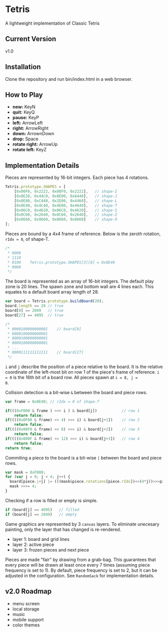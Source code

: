 # Tetris
A lightweight implementation of Classic Tetris

## Current Version
v1.0

## Installation
Clone the repository and run bin/index.html in a web browser.

## How to Play
* **new:** KeyN
* **quit:** KeyQ
* **pause:** KeyP
* **left:** ArrowLeft
* **right:** ArrowRight
* **down:** ArrownDown
* **drop:** Space
* **rotate right:** ArrowUp
* **rotate left:** KeyZ

## Implementation Details
Pieces are represented by 16-bit integers. Each piece has 4 rotations.
```javascript
Tetris.prototype.SHAPES = [
    [0x00F0, 0x2222, 0x00F0, 0x2222],   // shape-I
    [0x0E20, 0x44C0, 0x8E00, 0x6440],   // shape-J
    [0x0E80, 0xC440, 0x2E00, 0x4460],   // shape-L
    [0x0E40, 0x4C40, 0x4E00, 0x4640],   // shape-T
    [0x06C0, 0x4620, 0x06C0, 0x4620],   // shape-S
    [0x0C60, 0x2640, 0x0C60, 0x2640],   // shape-Z
    [0x0660, 0x0660, 0x0660, 0x0660]    // shape-O
];
```

Pieces are bound by a 4x4 frame of reference. Below is the zeroth rotation, <code>rIdx = 0</code>, of shape-T.
```javascript
/*
 * 0000
 * 1110
 * 0100    Tetris.prototype.SHAPES[3][0] = 0x0E40
 * 0000
 */
 ```

 The board is represented as an array of 16-bit integers. The default play zone is 20 lines. The spawn zone and bottom wall are 4 lines each. This equates to a default board array length of 28.
 ```javascript
 var board = Tetris.prototype.buildBoard(20);
 board.length == 28 // true
 board[0] == 2049   // true
 board[27] == 4095  // true
 
 /*
  * 0000100000000001    // board[0]
  * 0000100000000001
  * 0000100000000001
  * 0000100000000001
  * ...
  * 0000111111111111    // board[27]
  */
```
<code>i</code> and <code>j</code> describe the position of a piece relative to the board. It is the relative coordinate of the left-most bit on row 1 of the piece's frame of reference. <code>i = 0</code> is the 16th bit of a board row. All pieces spawn at <code>i = 8, j = 0</code>.

Collision detection is a bit-wise <code>&</code> between the board and piece rows.
```javascript
var frame = 0x0E40; // rIdx = 0 of shape-T

if(((0xF000 & frame ) >>> i ) & board[j])           // row 1
    return false;
if((((0x0F00 & frame) << 4) >>> i) & board[j+1])    // row 2
    return false;
if((((0x00F0 & frame) << 8) >>> i) & board[j+2])    // row 3 
    return false;
if((((0x000F & frame) << 12) >>> i) & board[j+3])   // row 4
    return false;
return true;    
```

Commiting a piece to the board is a bit-wise <code>|</code> between the board and piece rows.
```javascript
var mask = 0xF000;
for (var j = 0; j < 4; j++) {
  board[piece.j+j] |= (((mask&piece.rotations[piece.rIdx])<<(4*j))>>>piece.i);
  mask >>>= 4;
}
```
Checking if a row is filled or empty is simple.
```javascript
if (board[j] == 4095)   // filled
if (board[j] == 2049)   // empty
```
Game graphics are represented by 3 <code>canvas</code> layers. To eliminate unecesary painting, only the layer that has changed is re-rendered.
* layer 1: board and grid lines
* layer 2: active piece
* layer 3: frozen pieces and next piece

Pieces are made "fair" by drawing from a grab-bag. This guarantees that every piece will be drawn at least once every 7 times (assuming piece frequency is set to 1). By default, piece frequency is set to 2, but it can be adjusted in the configuration. See <code>RandomSack</code> for implementation details.

## v2.0 Roadmap

* menu screen
* local storage
* music
* mobile support
* color themes